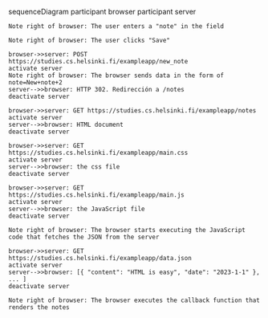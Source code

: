 sequenceDiagram
    participant browser
    participant server

    Note right of browser: The user enters a "note" in the field
    
    Note right of browser: The user clicks "Save"

    browser->>server: POST https://studies.cs.helsinki.fi/exampleapp/new_note
    activate server
    Note right of browser: The browser sends data in the form of note=New+note+2
    server-->>browser: HTTP 302. Redirección a /notes
    deactivate server

    browser->>server: GET https://studies.cs.helsinki.fi/exampleapp/notes
    activate server
    server-->>browser: HTML document
    deactivate server

    browser->>server: GET https://studies.cs.helsinki.fi/exampleapp/main.css
    activate server
    server-->>browser: the css file
    deactivate server

    browser->>server: GET https://studies.cs.helsinki.fi/exampleapp/main.js
    activate server
    server-->>browser: the JavaScript file
    deactivate server

    Note right of browser: The browser starts executing the JavaScript code that fetches the JSON from the server

    browser->>server: GET https://studies.cs.helsinki.fi/exampleapp/data.json
    activate server
    server-->>browser: [{ "content": "HTML is easy", "date": "2023-1-1" }, ... ]
    deactivate server

    Note right of browser: The browser executes the callback function that renders the notes